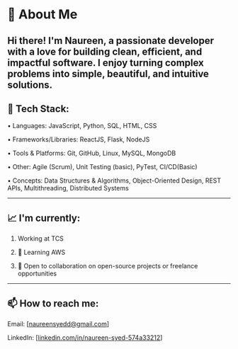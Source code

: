 # 👋 About Me

Hi there! I'm Naureen, a passionate developer with a love for building clean, efficient, and impactful software. I enjoy turning complex problems into simple, beautiful, and intuitive solutions.
---

## 🔧 Tech Stack:

• Languages: JavaScript, Python, SQL, HTML, CSS

• Frameworks/Libraries: ReactJS, Flask, NodeJS

• Tools & Platforms: Git, GitHub, Linux, MySQL, MongoDB

• Other: Agile (Scrum), Unit Testing (basic), PyTest, CI/CD(Basic)

• Concepts: Data Structures & Algorithms, Object-Oriented Design, REST APIs, Multithreading, Distributed Systems

---

## 📈 I'm currently:

1. Working at TCS

2. 🌱 Learning AWS

3. 🤝 Open to collaboration on open-source projects or freelance opportunities

---

## 📫 How to reach me:

Email: [naureensyedd@gmail.com]

LinkedIn: [[linkedin.com/in/naureen-syed-574a33212](https://www.linkedin.com/in/naureen-syed-574a33212/)]
